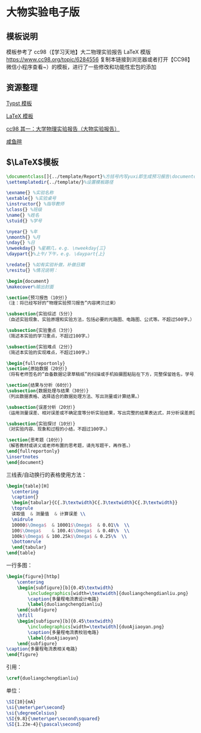 # 大物实验电子版

## 模板说明

模板参考了 cc98（【学习天地】大二物理实验报告 LaTeX 模版 <https://www.cc98.org/topic/6284556> 复制本链接到浏览器或者打开【CC98】微信小程序查看~）的模板，进行了一些修改和功能性宏包的添加

## 资源整理

[Typst 模板](https://www.cc98.org/topic/6286687)

[LaTeX 模板](https://www.cc98.org/topic/6284556)

[cc98 其一：大学物理实验报告（大物实验报告）](https://www.cc98.org/topic/6076104)

[咸鱼暄](https://xuan-insr.github.io/other_courses/big_physics_exp/)

## $\LaTeX$模板

```tex
\documentclass[]{../template/Report}%方括号内写yuxi即生成预习报告\documentclass[yuxi]{../template/Report}
\settemplatedir{../template/}%设置模板路径

\exname{} %实验名称
\extable{} %实验桌号
\instructor{} %指导教师
\class{} %班级
\name{} %姓名
\stuid{} %学号

\nyear{} %年
\nmonth{} %月
\nday{} %日
\nweekday{} %星期几，e.g. \nweekday{三}
\daypart{}%上午/下午，e.g. \daypart{上}

\redate{} %如有实验补做，补做日期
\resitu{} %情况说明：

\begin{document}
\makecover%输出封面

\section{预习报告（10分）}
（注：将已经写好的“物理实验预习报告”内容拷贝过来）

\subsection{实验综述（5分）}
（自述实验现象、实验原理和实验方法，包括必要的光路图、电路图、公式等。不超过500字。）

\subsection{实验重点（3分）}
（简述本实验的学习重点，不超过100字。）

\subsection{实验难点（2分）}
（简述本实验的实现难点，不超过100字。）

\begin{fullreportonly}
\section{原始数据（20分）}
（将有老师签名的“自备数据记录草稿纸”的扫描或手机拍摄图粘贴在下方，完整保留姓名，学号，教师签字和日期。）

\section{结果与分析（60分）}
\subsection{数据处理与结果（30分）}
（列出数据表格、选择适合的数据处理方法、写出测量或计算结果。）

\subsection{误差分析（20分）}
（运用测量误差、相对误差或不确定度等分析实验结果，写出完整的结果表达式，并分析误差原因。）

\subsection{实验探讨（10分）}
（对实验内容、现象和过程的小结，不超过100字。）

\section{思考题（10分）}
（解答教材或讲义或老师布置的思考题，请先写题干，再作答。）
\end{fullreportonly}
\insertnotes
\end{document}
```

三线表/自动换行的表格使用方法：

```tex
\begin{table}[H]
  \centering
  \caption{}
  \begin{tabular}{C{.3\textwidth}C{.3\textwidth}C{.3\textwidth}}
  \toprule
  读取值  & 测量值  & 计算误差 \\
  \midrule
  10000$\Omega$  & 10001$\Omega$  & 0.01\%  \\
  100$\Omega$    & 100.4$\Omega$  & 0.40\%  \\
  100k$\Omega$ & 100.25k$\Omega$ & 0.25\%  \\
  \bottomrule
  \end{tabular}
\end{table}
```

一行多图：

```tex
\begin{figure}[htbp]
    \centering
    \begin{subfigure}[b]{0.45\textwidth}
        \includegraphics[width=\textwidth]{duoliangchengdianliu.png}
        \caption{多量程电流表设计电路}
        \label{duoliangchengdianliu}
    \end{subfigure}
    \hfill
    \begin{subfigure}[b]{0.45\textwidth}
        \includegraphics[width=\textwidth]{duoAjiaoyan.png}
        \caption{多量程电流表校验电路}
        \label{duoAjiaoyan}
    \end{subfigure}
\caption{多量程电流表相关电路}
\end{figure}
```

引用：

```tex
\cref{duoliangchengdianliu}
```

单位：

```tex
\SI{10}{mA}
\si{\meter\per\second}
\si{\degreeCelsius}
\SI{9.8}{\meter\per\second\squared}
\SI{1.23e-4}{\pascal\second}
```
